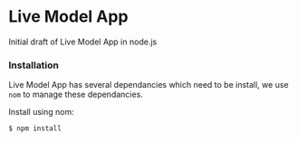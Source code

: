 Live Model App
========

Initial draft of Live Model App in node.js

### Installation 
Live Model App has several dependancies which need to be install, we use `nom` to manage these dependancies.

Install using nom:

```
$ npm install
```


